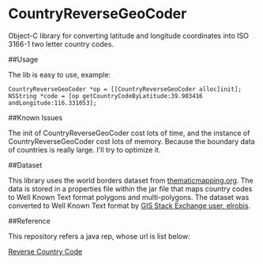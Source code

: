 CountryReverseGeoCoder
======================

Object-C library for converting latitude and longitude coordinates into ISO 3166-1 two letter country codes.

##Usage

The lib is easy to use, example:

    CountryReverseGeoCoder *op = [[CountryReverseGeoCoder alloc]init];
    NSString *code = [op getCountryCodeByLatitude:39.903416 andLongitude:116.331053];

##Known Issues

The init of CountryReverseGeoCoder cost lots of time, and the instance of CountryReverseGeoCoder cost lots of memory. Because the boundary data of countries is really large. I'll try to optimize it.

##Dataset

This library uses the world borders dataset from [thematicmapping.org](http://thematicmapping.org/downloads/world_borders.php). The data is stored in a properties file within the jar file that maps country codes to Well Known Text format polygons and multi-polygons. The dataset was converted to Well Known Text format by [GIS Stack Exchange user, elrobis](http://gis.stackexchange.com/a/17441).

##Reference

This repository refers a java rep, whose url is list below:

[Reverse Country Code](https://github.com/bencampion/reverse-country-code)

